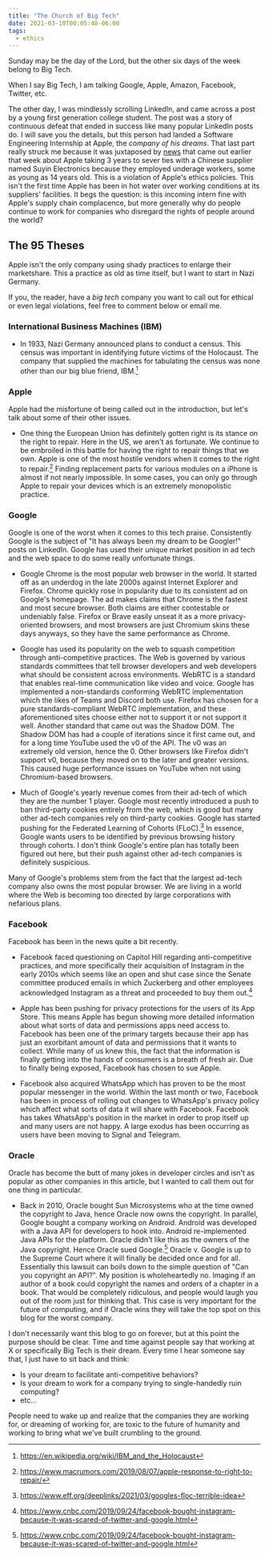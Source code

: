 ```yaml
---
title: "The Church of Big Tech"
date: 2021-03-10T00:05:40-06:00
tags:
  - ethics
---
```


Sunday may be the day of the Lord, but the other six days of the week belong to
Big Tech.

<!--more-->

When I say Big Tech, I am talking Google, Apple, Amazon, Facebook, Twitter, etc.

The other day, I was mindlessly scrolling LinkedIn, and came across a post by a
young first generation college student. The post was a story of continuous
defeat that ended in success like many popular LinkedIn posts do. I will save
you the details, but this person had landed a Software Engineering Internship at
Apple, the _company of his dreams_. That last part really struck me because it
was juxtaposed by
[news](https://www.businessinsider.in/apple-knew-a-supplier-was-using-child-labor-but-took-3-years-to-fully-cut-ties-despite-the-companys-promises-to-hold-itself-to-the-highest-standards-report-says/tech/news/apple-knew-a-supplier-was-using-child-labor-but-took-3-years-to-fully-cut-ties-despite-the-companys-promises-to-hold-itself-to-the-highest-standards-report-says/articleshow/80054782.cms)
that came out earlier that week about Apple taking 3 years to sever ties with a
Chinese supplier named Suyin Electronics because they employed underage workers,
some as young as 14 years old. This is a violation of Apple's ethics policies.
This isn't the first time Apple has been in hot water over working conditions at
its suppliers' facilities. It begs the question: is this incoming intern fine
with Apple's supply chain complacence, but more generally why do people continue
to work for companies who disregard the rights of people around the world?

## The 95 Theses

Apple isn't the only company using shady practices to enlarge their marketshare.
This a practice as old as time itself, but I want to start in Nazi Germany.

If you, the reader, have a _big tech_ company you want to call out for ethical
or even legal violations, feel free to comment below or email me.

### International Business Machines (IBM)

- In 1933, Nazi Germany announced plans to conduct a census. This census was
  important in identifying future victims of the Holocaust. The company that
  supplied the machines for tabulating the census was none other than our big
  blue friend, IBM.[^1]

### Apple

Apple had the misfortune of being called out in the introduction, but let's talk
about some of their other issues.

- One thing the European Union has definitely gotten right is its stance on the
  right to repair. Here in the US, we aren't as fortunate. We continue to be
  embroiled in this battle for having the right to repair things that we own.
  Apple is one of the most hostile vendors when it comes to the right to
  repair.[^2] Finding replacement parts for various modules on a iPhone is
  almost if not nearly impossible. In some cases, you can only go through Apple
  to repair your devices which is an extremely monopolistic practice.

### Google

Google is one of the worst when it comes to this tech praise. Consistently
Google is the subject of "It has always been my dream to be Googler!" posts on
LinkedIn. Google has used their unique market position in ad tech and the web
space to do some really unfortunate things.

- Google Chrome is the most popular web browser in the world. It started off as
  an underdog in the late 2000s against Internet Explorer and Firefox. Chrome
  quickly rose in popularity due to its consistent ad on Google's homepage. The
  ad makes claims that Chrome is the fastest and most secure browser. Both
  claims are either contestable or undeniably false. Firefox or Brave easily
  unseat it as a more privacy-oriented browsers, and most browsers are just
  Chromium skins these days anyways, so they have the same performance as
  Chrome.

- Google has used its popularity on the web to squash competition through
  anti-competitive practices. The Web is governed by various standards
  committees that tell browser developers and web developers what should be
  consistent across environments. WebRTC is a standard that enables real-time
  communication like video and voice. Google has implemented a non-standards
  conforming WebRTC implementation which the likes of Teams and Discord both
  use. Firefox has chosen for a pure standards-compliant WebRTC implementation,
  and these aforementioned sites choose either not to support it or not support
  it well. Another standard that came out was the Shadow DOM. The Shadow DOM has
  had a couple of iterations since it first came out, and for a long time
  YouTube used the v0 of the API. The v0 was an extremely old version, hence
  the 0. Other browsers like Firefox didn't support v0, because they moved on to
  the later and greater versions. This caused huge performance issues on YouTube
  when not using Chromium-based browsers.

- Much of Google's yearly revenue comes from their ad-tech of which they are the
  number 1 player. Google most recently introduced a push to ban third-party
  cookies entirely from the web, which is good but many other ad-tech companies
  rely on third-party cookies. Google has started pushing for the Federated
  Learning of Cohorts (FLoC).[^3] In essence, Google wants users to be
  identified by previous browsing history through cohorts. I don't think
  Google's entire plan has totally been figured out here, but their push against
  other ad-tech companies is definitely suspicious.

Many of Google's problems stem from the fact that the largest ad-tech company
also owns the most popular browser. We are living in a world where the Web is
becoming too directed by large corporations with nefarious plans.

### Facebook

Facebook has been in the news quite a bit recently.

- Facebook faced questioning on Capitol Hill regarding anti-competitive
  practices, and more specifically their acquisition of Instagram in the early
  2010s which seems like an open and shut case since the Senate committee
  produced emails in which Zuckerberg and other employees acknowledged Instagram
  as a threat and proceeded to buy them out.[^4]

- Apple has been pushing for privacy protections for the users of its App Store.
  This means Apple has begun showing more detailed information about what sorts
  of data and permissions apps need access to. Facebook has been one of the
  primary targets because their app has just an exorbitant amount of data and
  permissions that it wants to collect. While many of us knew this, the fact
  that the information is finally getting into the hands of consumers is a
  breath of fresh air. Due to finally being exposed, Facebook has chosen to sue
  Apple.

- Facebook also acquired WhatsApp which has proven to be the most popular
  messenger in the world. Within the last month or two, Facebook has been in
  process of rolling out changes to WhatsApp's privacy policy which affect what
  sorts of data it will share with Facebook. Facebook has takes WhatsApp's
  position in the market in order to prop itself up and many users are not
  happy. A large exodus has been occurring as users have been moving to Signal
  and Telegram.

### Oracle

Oracle has become the butt of many jokes in developer circles and isn't as
popular as other companies in this article, but I wanted to call them out for
one thing in particular.

- Back in 2010, Oracle bought Sun Microsystems who at the time owned the
  copyright to Java, hence Oracle now owns the copyright. In parallel, Google
  bought a company working on Android. Android was developed with a Java API for
  developers to hook into. Android re-implemented Java APIs for the platform.
  Oracle didn't like this as the owners of the Java copyright. Hence Oracle sued
  Google.[^5] Oracle v. Google is up to the Supreme Court where it will finally
  be decided once and for all. Essentially this lawsuit can boils down to the
  simple question of "Can you copyright an API?". My position is wholeheartedly
  no. Imaging if an author of a book could copyright the names and orders of a
  chapter in a book. That would be completely ridiculous, and people would laugh
  you out of the room just for thinking that. This case is very important for
  the future of computing, and if Oracle wins they will take the top spot on
  this blog for the worst company.

I don't necessarily want this blog to go on forever, but at this point the
purpose should be clear. Time and time against people say that working at X or
specifically Big Tech is their dream. Every time I hear someone say that, I just
have to sit back and think:

- Is your dream to facilitate anti-competitive behaviors?
- Is your dream to work for a company trying to single-handedly ruin computing?
- etc...

People need to wake up and realize that the companies they are working for, or
dreaming of working for, are toxic to the future of humanity and working to
bring what we've built crumbling to the ground.

<!-- markdownlint-disable MD034 -->

[^1]: https://en.wikipedia.org/wiki/IBM_and_the_Holocaust
[^2]: https://www.macrumors.com/2019/08/07/apple-response-to-right-to-repair/
[^3]: https://www.eff.org/deeplinks/2021/03/googles-floc-terrible-idea
[^4]:
    https://www.cnbc.com/2019/09/24/facebook-bought-instagram-because-it-was-scared-of-twitter-and-google.html

[^5]:
    https://www.cnbc.com/2019/09/24/facebook-bought-instagram-because-it-was-scared-of-twitter-and-google.html
